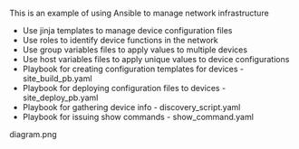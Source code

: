 This is an example of using Ansible to manage network infrastructure
- Use jinja templates to manage device configuration files
- Use roles to identify device functions in the network
- Use group variables files to apply values to multiple devices
- Use host variables files to apply unique values to device configurations
- Playbook for creating configuration templates for devices - site_build_pb.yaml
- Playbook for deploying configuration files to devices - site_deploy_pb.yaml
- Playbook for gathering device info - discovery_script.yaml
- Playbook for issuing show commands - show_command.yaml

diagram.png
